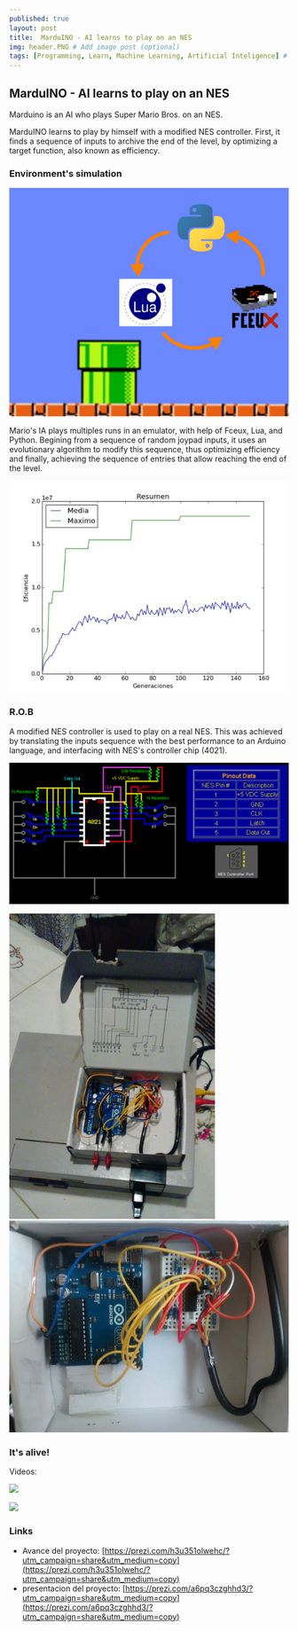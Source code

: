 ```yaml
---
published: true
layout: post
title:  MarduINO - AI learns to play on an NES
img: header.PNG # Add image post (optional)
tags: [Programming, Learn, Machine Learning, Artificial Inteligence] # add tag
---
```


## MarduINO - AI learns to play on an NES

Marduino is an AI who plays Super Mario Bros. on an NES.

MarduINO learns to play by himself with a modified NES controller.
First, it finds a sequence of inputs to archive the end of the level, by optimizing a target function, also known as efficiency.

### Environment's simulation

![header.PNG](https://github.com/sborquez/sborquez.github.io/blob/master/assets/img/header.PNG?raw=true)

Mario's IA plays multiples runs in an emulator, with help of Fceux, Lua, and Python. Begining from a sequence of random joypad inputs, it uses an evolutionary algorithm to modify this sequence, thus optimizing efficiency and finally, achieving the sequence of entries that allow reaching the end of the level.

![efficiency.png](https://github.com/sborquez/sborquez.github.io/blob/master/assets/img/efficiency.png?raw=true)

### R.O.B
A modified NES controller is used to play on a real NES. This was achieved by translating the inputs sequence with the best performance to an Arduino language, and interfacing with NES's controller chip (4021).


![4021.png](https://github.com/sborquez/sborquez.github.io/blob/master/assets/img/4021.png?raw=true)


![M1.png](https://github.com/sborquez/sborquez.github.io/blob/master/assets/img/M1.png?raw=true)
![M1_top.png](https://github.com/sborquez/sborquez.github.io/blob/master/assets/img/M1_top.png?raw=true)

### It's alive!

Videos:

[![](http://img.youtube.com/vi/Ey6a91ONW20/0.jpg)](http://www.youtube.com/watch?v=Ey6a91ONW20)

[![](http://img.youtube.com/vi/YWMipLdixsE/0.jpg)](http://www.youtube.com/watch?v=YWMipLdixsE)

### Links
* Avance del proyecto: [https://prezi.com/h3u351olwehc/?utm_campaign=share&utm_medium=copy](https://prezi.com/h3u351olwehc/?utm_campaign=share&utm_medium=copy)
* presentacion del proyecto: [https://prezi.com/a6pq3czghhd3/?utm_campaign=share&utm_medium=copy](https://prezi.com/a6pq3czghhd3/?utm_campaign=share&utm_medium=copy)
